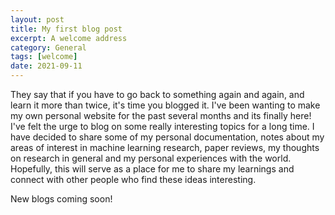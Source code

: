 ```yaml
---
layout: post
title: My first blog post
excerpt: A welcome address
category: General
tags: [welcome]
date: 2021-09-11
---
```


They say that if you have to go back to something again and again, and learn it more than twice, it's time you blogged it. I've been wanting to make my own personal website for the past several months and its finally here! I've felt the urge to blog on some really interesting topics for a long time. I have decided to share some of my personal documentation, notes about my areas of interest in machine learning research, paper reviews, my thoughts on research in general and my personal experiences with the world. Hopefully, this will serve as a place for me to share my learnings and connect with other people who find these ideas interesting.  

<p> New blogs coming soon! </p>
